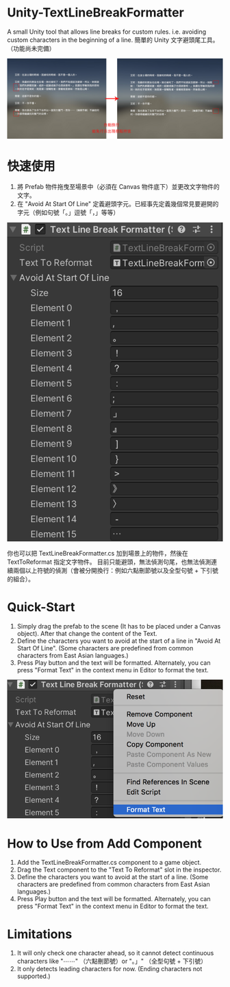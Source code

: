 # Unity-TextLineBreakFormatter
A small Unity tool that allows line breaks for custom rules. i.e. avoiding custom characters in the beginning of a line.
簡單的 Unity 文字避頭尾工具。（功能尚未完備）

![alt text](https://github.com/arcsinxdx/Unity-TextLineBreakFormatter/blob/master/ReadmeImages/readme-1.jpg)

# 快速使用
1. 將 Prefab 物件拖曳至場景中（必須在 Canvas 物件底下）並更改文字物件的文字。
2. 在 "Avoid At Start Of Line" 定義避頭字元。已經事先定義幾個常見要避開的字元（例如句號「。」逗號「，」等等）

![alt text](https://github.com/arcsinxdx/Unity-TextLineBreakFormatter/blob/master/ReadmeImages/readme-3.png)

你也可以把 TextLineBreakFormatter.cs 加到場景上的物件，然後在 TextToReformat 指定文字物件。
目前只能避頭，無法偵測句尾，也無法偵測連續兩個以上符號的偵測（會被分開換行：例如六點刪節號以及全型句號 + 下引號的組合）。

# Quick-Start 
1. Simply drag the prefab to the scene (It has to be placed under a Canvas object). After that change the content of the Text.
2. Define the characters you want to avoid at the start of a line in "Avoid At Start Of Line". (Some characters are predefined from common characters from East Asian languages.)
3. Press Play button and the text will be formatted. Alternately, you can press "Format Text" in the context menu in Editor to format the text.

![alt text](https://github.com/arcsinxdx/Unity-TextLineBreakFormatter/blob/master/ReadmeImages/readme-2.png)

# How to Use from Add Component
1. Add the TextLineBreakFormatter.cs component to a game object.
2. Drag the Text component to the "Text To Reformat" slot in the inspector.
3. Define the characters you want to avoid at the start of a line. (Some characters are predefined from common characters from East Asian languages.)
4. Press Play button and the text will be formatted. Alternately, you can press "Format Text" in the context menu in Editor to format the text.

# Limitations
1. It will only check one character ahead, so it cannot detect continuous characters like "⋯⋯" （六點刪節號）or "。」"  （全型句號 + 下引號）
2. It only detects leading characters for now. (Ending characters not supported.)
